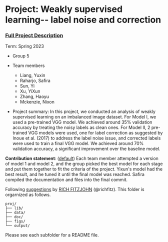 # Project: Weakly supervised learning-- label noise and correction


### [Full Project Description](doc/project3_desc.md)

Term: Spring 2023

+ Group 5
+ Team members
	+ Liang, Yuxin
	+ Raharjo, Safira
	+ Sun, Yi 
	+ Xu, YiXun
	+ Zhang, Haoyu 
	+ Mckenzie, Nixon

+ Project summary: In this project, we conducted an analysis of weakly supervised learning on an imbalanced image dataset. For Model I, we used a pre-trained VGG model. We achieved around 35% validation accuracy by treating the noisy labels as clean ones. For Model II, 2 pre-trained VGG models were used, one for label correction as suggested by Inoue et al. (2017) to address the label noise issue, and corrected labels were used to train a final VGG model. We achieved around 70% validation accuracy, a significant improvement over the baseline model.
	

**Contribution statement**: ([default](doc/a_note_on_contributions.md)) Each team member attempted a version of model 1 and model 2, and the group picked the best model for each stage and put them together to fit the criteria of the project. Yixun's model had the best result, and he tuned it until the final model was reached. Safira compiled the documentation and files into the final commit. 

Following [suggestions](http://nicercode.github.io/blog/2013-04-05-projects/) by [RICH FITZJOHN](http://nicercode.github.io/about/#Team) (@richfitz). This folder is orgarnized as follows.

```
proj/
├── lib/
├── data/
├── doc/
├── figs/
└── output/
```

Please see each subfolder for a README file.
